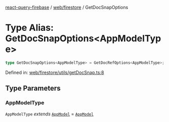 [react-query-firebase](../../../modules.md) / [web/firestore](../index.md) / GetDocSnapOptions

# Type Alias: GetDocSnapOptions\<AppModelType\>

```ts
type GetDocSnapOptions<AppModelType> = GetDocRefOptions<AppModelType>;
```

Defined in: [web/firestore/utils/getDocSnap.ts:8](https://github.com/vpishuk/react-query-firebase/blob/47ed1ecd8b83d68dd4237e8eb73f6aa6dea2c1fa/web/firestore/utils/getDocSnap.ts#L8)

## Type Parameters

### AppModelType

`AppModelType` *extends* [`AppModel`](../../../types/type-aliases/AppModel.md) = [`AppModel`](../../../types/type-aliases/AppModel.md)
